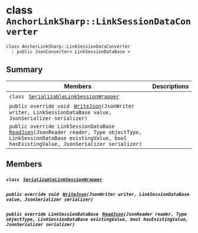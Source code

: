 # class `AnchorLinkSharp::LinkSessionDataConverter` 

```
class AnchorLinkSharp::LinkSessionDataConverter
  : public JsonConverter< LinkSessionDataBase >
```

## Summary

 Members                                | Descriptions                                
----------------------------------------|---------------------------------------------
`class ` [`SerializableLinkSessionWrapper`](AnchorLinkSharp--LinkSessionDataConverter--SerializableLinkSessionWrapper.md)        | 
`public override void ` [`WriteJson`](#class_anchor_link_sharp_1_1_link_session_data_converter_1afc88168dd00ad5912572b1110a864026)`(JsonWriter writer, LinkSessionDataBase value, JsonSerializer serializer)` | 
`public override LinkSessionDataBase ` [`ReadJson`](#class_anchor_link_sharp_1_1_link_session_data_converter_1a3ae0bfd543c960e5431b8cfcd5bfa0bd)`(JsonReader reader, Type objectType, LinkSessionDataBase existingValue, bool hasExistingValue, JsonSerializer serializer)` | 

## Members

##### `class ` [`SerializableLinkSessionWrapper`](AnchorLinkSharp--LinkSessionDataConverter--SerializableLinkSessionWrapper.md) 

##### `public override void ` [`WriteJson`](#class_anchor_link_sharp_1_1_link_session_data_converter_1afc88168dd00ad5912572b1110a864026)`(JsonWriter writer, LinkSessionDataBase value, JsonSerializer serializer)` 

##### `public override LinkSessionDataBase ` [`ReadJson`](#class_anchor_link_sharp_1_1_link_session_data_converter_1a3ae0bfd543c960e5431b8cfcd5bfa0bd)`(JsonReader reader, Type objectType, LinkSessionDataBase existingValue, bool hasExistingValue, JsonSerializer serializer)` 


